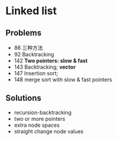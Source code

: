 # Linked list 
## Problems
* 86  三种方法
* 92  Backtracking
* 142 **Two pointers: slow & fast**
* 143 Backtracking; **vector**
* 147 Insertion sort;
* 148 merge sort with slow & fast pointers

## Solutions
* recursion-backtracking
* two or more pointers
* extra node spaces
* straight change node values

